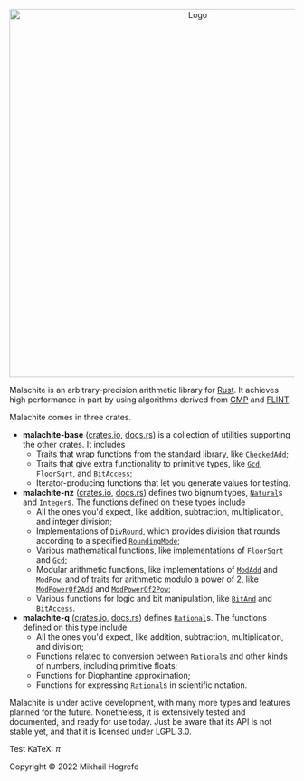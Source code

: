 <p align="center">
  <img width="650" src="/assets/logo-and-name.svg" alt="Logo">
</p>

Malachite is an arbitrary-precision arithmetic library for [Rust](https://www.rust-lang.org/). It
achieves high performance in part by using algorithms derived from [GMP](https://gmplib.org/) and
[FLINT](https://www.flintlib.org/).

Malachite comes in three crates.
- **malachite-base** ([crates.io](https://crates.io/crates/malachite-base),
  [docs.rs](https://docs.rs/malachite-base/latest/malachite_base/)) is a collection of utilities
  supporting the other crates. It includes
  - Traits that wrap functions from the standard library, like
  [`CheckedAdd`](https://docs.rs/malachite-base/latest/malachite_base/num/arithmetic/traits/trait.CheckedAdd.html);
  - Traits that give extra functionality to primitive types, like
    [`Gcd`](https://docs.rs/malachite-base/latest/malachite_base/num/arithmetic/traits/trait.Gcd.html),
    [`FloorSqrt`](https://docs.rs/malachite-base/latest/malachite_base/num/arithmetic/traits/trait.FloorSqrt.html),
    and
    [`BitAccess`](https://docs.rs/malachite-base/latest/malachite_base/num/logic/traits/trait.BitAccess.html);
  - Iterator-producing functions that let you generate values for testing.
- **malachite-nz** ([crates.io](https://crates.io/crates/malachite-nz),
  [docs.rs](https://docs.rs/malachite-nz/latest/malachite_nz/)) defines two bignum types,
  [`Natural`](https://docs.rs/malachite-nz/latest/malachite_nz/natural/struct.Natural.html)s and
  [`Integer`](https://docs.rs/malachite-nz/latest/malachite_nz/integer/struct.Integer.html)s. The
  functions defined on these types include
  - All the ones you'd expect, like addition, subtraction, multiplication, and integer division;
  - Implementations of
    [`DivRound`](https://docs.rs/malachite-base/latest/malachite_base/num/arithmetic/traits/trait.DivRound.html),
    which provides division that rounds according to a specified
    [`RoundingMode`](https://docs.rs/malachite-base/latest/malachite_base/rounding_modes/enum.RoundingMode.html);
  - Various mathematical functions, like implementations of
    [`FloorSqrt`](https://docs.rs/malachite-base/latest/malachite_base/num/arithmetic/traits/trait.FloorSqrt.html)
    and
    [`Gcd`](https://docs.rs/malachite-base/latest/malachite_base/num/arithmetic/traits/trait.Gcd.html);
  - Modular arithmetic functions, like implementations of
    [`ModAdd`](https://docs.rs/malachite-base/latest/malachite_base/num/arithmetic/traits/trait.ModAdd.html)
    and
    [`ModPow`](https://docs.rs/malachite-base/latest/malachite_base/num/arithmetic/traits/trait.ModPow.html),
    and of traits for arithmetic modulo a power of 2, like
    [`ModPowerOf2Add`](https://docs.rs/malachite-base/latest/malachite_base/num/arithmetic/traits/trait.ModPowerOf2Add.html)
    and
    [`ModPowerOf2Pow`](https://docs.rs/malachite-base/latest/malachite_base/num/arithmetic/traits/trait.ModPowerOf2Pow.html);
  - Various functions for logic and bit manipulation, like
    [`BitAnd`](https://doc.rust-lang.org/nightly/core/ops/trait.BitAnd.html) and
    [`BitAccess`](https://docs.rs/malachite-base/latest/malachite_base/num/logic/traits/trait.BitAccess.html).
- **malachite-q** ([crates.io](https://crates.io/crates/malachite-q),
  [docs.rs](https://docs.rs/malachite-q/latest/malachite_q/)) defines
  [`Rational`](https://docs.rs/malachite-q/latest/malachite_q/struct.Rational.html)s. The
  functions defined on this type include
  - All the ones you'd expect, like addition, subtraction, multiplication, and division;
  - Functions related to conversion between
    [`Rational`](https://docs.rs/malachite-q/latest/malachite_q/struct.Rational.html)s and other
    kinds of numbers, including primitive floats;
  - Functions for Diophantine approximation;
  - Functions for expressing
    [`Rational`](https://docs.rs/malachite-q/latest/malachite_q/struct.Rational.html)s in
    scientific notation.

Malachite is under active development, with many more types and features planned for the future.
Nonetheless, it is extensively tested and documented, and ready for use today. Just be aware that
its API is not stable yet, and that it is licensed under LGPL 3.0.

Test KaTeX: $\pi$

Copyright © 2022 Mikhail Hogrefe
